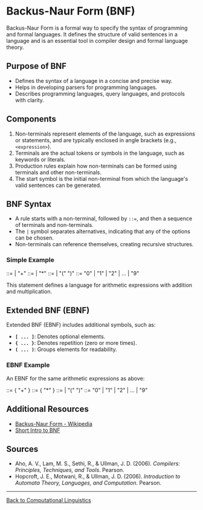 # Backus-Naur Form (BNF)

Backus-Naur Form is a formal way to specify the syntax of programming and formal languages. It defines the structure of valid sentences in a language and is an essential tool in compiler design and formal language theory.

## Purpose of BNF

- Defines the syntax of a language in a concise and precise way.
- Helps in developing parsers for programming languages.
- Describes programming languages, query languages, and protocols with clarity.

## Components

1. Non-terminals represent elements of the language, such as expressions or statements, and are typically enclosed in angle brackets (e.g., `<expression>`).
2. Terminals are the actual tokens or symbols in the language, such as keywords or literals.
3. Production rules explain how non-terminals can be formed using terminals and other non-terminals.
4. The start symbol is the initial non-terminal from which the language's valid sentences can be generated.

## BNF Syntax

- A rule starts with a non-terminal, followed by `::=`, and then a sequence of terminals and non-terminals.
- The `|` symbol separates alternatives, indicating that any of the options can be chosen.
- Non-terminals can reference themselves, creating recursive structures.

### Simple Example

<expression> ::= <term> | <expression> "+" <term> <term> ::= <factor> | <term> "*" <factor> <factor> ::= <number> | "(" <expression> ")" <number> ::= "0" | "1" | "2" | ... | "9"

This statement defines a language for arithmetic expressions with addition and multiplication.

## Extended BNF (EBNF)

Extended BNF (EBNF) includes additional symbols, such as:

- **`[ ... ]`**: Denotes optional elements.
- **`{ ... }`**: Denotes repetition (zero or more times).
- **`( ... )`**: Groups elements for readability.

### EBNF Example

An EBNF for the same arithmetic expressions as above:

<expression> ::= <term> { "+" <term> } <term> ::= <factor> { "*" <factor> } <factor> ::= <number> | "(" <expression> ")" <number> ::= "0" | "1" | "2" | ... | "9"


## Additional Resources

- [Backus-Naur Form - Wikipedia](https://en.wikipedia.org/wiki/Backus%E2%80%93Naur_form)
- [Short Intro to BNF](https://www.youtube.com/watch?v=MMxMeX5emUA)

## Sources

- Aho, A. V., Lam, M. S., Sethi, R., & Ullman, J. D. (2006). *Compilers: Principles, Techniques, and Tools*. Pearson.
- Hopcroft, J. E., Motwani, R., & Ullman, J. D. (2006). *Introduction to Automata Theory, Languages, and Computation*. Pearson.

---

[Back to Computational Linguistics](../README.md)
